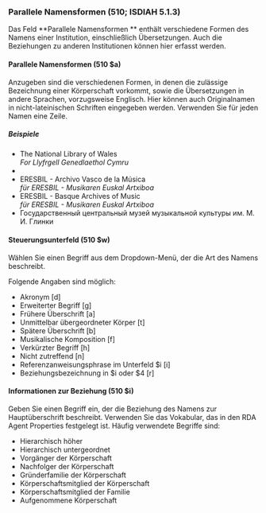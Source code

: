 ### Parallele Namensformen (510; ISDIAH 5.1.3)

Das Feld **Parallele Namensformen ** enthält verschiedene Formen des Namens einer Institution, einschließlich Übersetzungen. Auch die Beziehungen zu anderen Institutionen können hier erfasst werden.

#### Parallele Namensformen (510 $a)

Anzugeben sind die verschiedenen Formen, in denen die zulässige Bezeichnung einer Körperschaft vorkommt, sowie die Übersetzungen in andere Sprachen, vorzugsweise Englisch. Hier können auch Originalnamen in nicht-lateinischen Schriften eingegeben werden. Verwenden Sie für jeden Namen eine Zeile.

##### Beispiele

- The National Library of Wales  
  _For Llyfrgell Genedlaethol Cymru_
-
- ERESBIL - Archivo Vasco de la Música  
  _für ERESBIL - Musikaren Euskal Artxiboa_
- ERESBIL - Basque Archives of Music  
  _für ERESBIL - Musikaren Euskal Artxiboa_
- Государственный центральный музей музыкальной культуры им. М. И. Глинки

#### Steuerungsunterfeld (510 $w)

Wählen Sie einen Begriff aus dem Dropdown-Menü, der die Art des Namens beschreibt.

Folgende Angaben sind möglich:

- Akronym [d]
- Erweiterter Begriff [g]
- Frühere Überschrift [a]
- Unmittelbar übergeordneter Körper [t]
- Spätere Überschrift [b]
- Musikalische Komposition [f]
- Verkürzter Begriff [h]
- Nicht zutreffend [n]
- Referenzanweisungsphrase im Unterfeld $i [i]
- Beziehungsbezeichnung in $i oder $4 [r]

#### Informationen zur Beziehung (510 $i)

Geben Sie einen Begriff ein, der die Beziehung des Namens zur Hauptüberschrift beschreibt. Verwenden Sie das Vokabular, das in den RDA Agent Properties festgelegt ist. Häufig verwendete Begriffe sind:

- Hierarchisch höher
- Hierarchisch untergeordnet
- Vorgänger der Körperschaft
- Nachfolger der Körperschaft
- Gründerfamilie der Körperschaft
- Körperschaftsmitglied der Körperschaft
- Körperschaftsmitglied der Familie
- Aufgenommene Körperschaft
